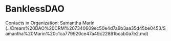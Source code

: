 # BanklessDAO

Contacts in Organization: Samantha Marin (../Dream%20DAO%20CRM%207340609ec50e4d7a9b3aa35d45be0453/Samantha%20Marin%20c1ca779920ce47a49c22891bcab0a7e2.md)